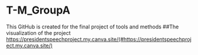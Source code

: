 # T-M_GroupA
This GitHub is created for the final project of tools and methods
##The visualization of the project
https://presidentspeechproject.my.canva.site/(#https://presidentspeechproject.my.canva.site/)

